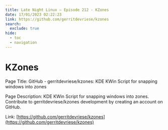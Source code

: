 ```yaml
---
title: Late Night Linux – Episode 212 - KZones
date: 17/01/2023 02:22:23
link: https://github.com/gerritdevriese/kzones
search:
  exclude: true
hide:
  - toc
  - navigation
---
```


# KZones

Page Title: GitHub - gerritdevriese/kzones: KDE KWin Script for snapping windows into zones

Page Description: KDE KWin Script for snapping windows into zones. Contribute to gerritdevriese/kzones development by creating an account on GitHub. 

Link: [https://github.com/gerritdevriese/kzones](https://github.com/gerritdevriese/kzones)